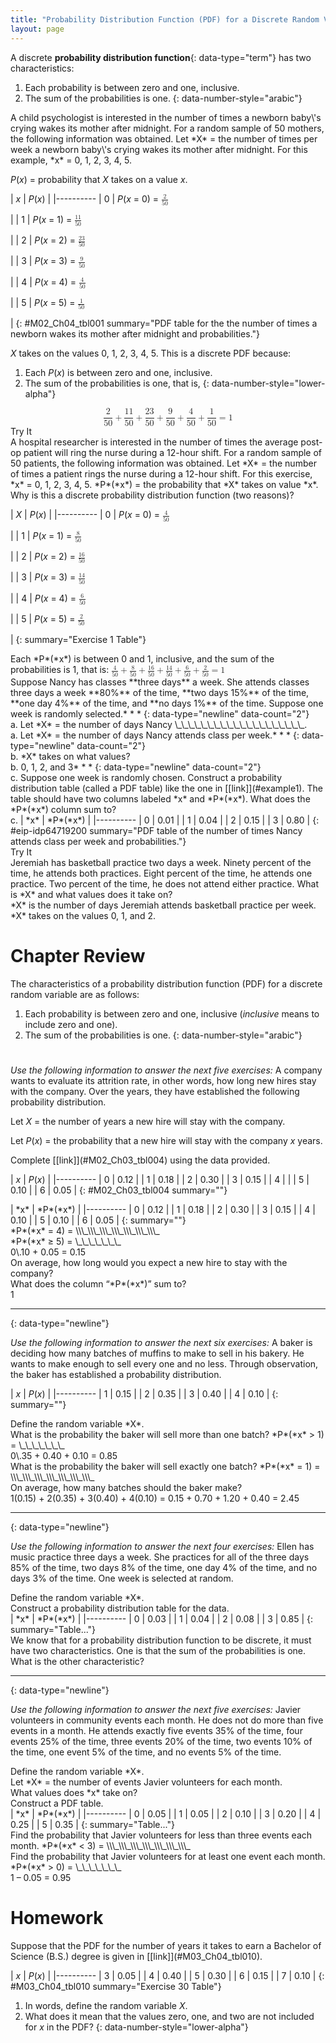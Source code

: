 ```yaml
---
title: "Probability Distribution Function (PDF) for a Discrete Random Variable"
layout: page
---
```



A discrete **probability distribution function**{: data-type="term"} has two characteristics:

1.  Each probability is between zero and one, inclusive.
2.  The sum of the probabilities is one.
{: data-number-style="arabic"}

<div data-type="example" id="example1" markdown="1">
A child psychologist is interested in the number of times a newborn baby\'s crying wakes its mother after midnight. For a random sample of 50 mothers, the following information was obtained. Let *X* = the number of times per week a newborn baby\'s crying wakes its mother after midnight. For this example, *x* = 0, 1, 2, 3, 4, 5.

*P*(*x*) = probability that *X* takes on a value *x*.

| *x* | *P*(*x*) |
|----------
| 0 | *P*(*x* = 0) = <math xmlns="http://www.w3.org/1998/Math/MathML"> <mrow> <mfrac> <mn>2</mn> <mrow> <mn>50</mn> </mrow> </mfrac> </mrow> </math>

 |
| 1 | *P*(*x* = 1) = <math xmlns="http://www.w3.org/1998/Math/MathML"> <mrow> <mfrac> <mn>11</mn> <mrow> <mn>50</mn> </mrow> </mfrac> </mrow> </math>

 |
| 2 | *P*(*x* = 2) = <math xmlns="http://www.w3.org/1998/Math/MathML"> <mrow> <mfrac> <mn>23</mn> <mrow> <mn>50</mn> </mrow> </mfrac> </mrow> </math>

 |
| 3 | *P*(*x* = 3) = <math xmlns="http://www.w3.org/1998/Math/MathML"> <mrow> <mfrac> <mn>9</mn> <mrow> <mn>50</mn> </mrow> </mfrac> </mrow> </math>

 |
| 4 | *P*(*x* = 4) = <math xmlns="http://www.w3.org/1998/Math/MathML"> <mrow> <mfrac> <mn>4</mn> <mrow> <mn>50</mn> </mrow> </mfrac> </mrow> </math>

 |
| 5 | *P*(*x* = 5) = <math xmlns="http://www.w3.org/1998/Math/MathML"> <mrow> <mfrac> <mn>1</mn> <mrow> <mn>50</mn> </mrow> </mfrac> </mrow> </math>

 |
{: #M02_Ch04_tbl001 summary="PDF table for the the number of times a newborn wakes its mother after midnight and probabilities."}

*X* takes on the values 0, 1, 2, 3, 4, 5. This is a discrete PDF because:

1.  Each *P*(*x*) is between zero and one, inclusive.
2.  The sum of the probabilities is one, that is,
{: data-number-style="lower-alpha"}

<div data-type="equation" id="fifsum">
<math xmlns="http://www.w3.org/1998/Math/MathML" display="block"> <mrow> <mfrac> <mn>2</mn> <mrow> <mn>50</mn> </mrow> </mfrac> <mo>+</mo><mfrac> <mrow> <mn>11</mn> </mrow> <mrow> <mn>50</mn> </mrow> </mfrac> <mo>+</mo><mfrac> <mrow> <mn>23</mn> </mrow> <mrow> <mn>50</mn> </mrow> </mfrac> <mo>+</mo><mfrac> <mn>9</mn> <mrow> <mn>50</mn> </mrow> </mfrac> <mo>+</mo><mfrac> <mn>4</mn> <mrow> <mn>50</mn> </mrow> </mfrac> <mo>+</mo><mfrac> <mn>1</mn> <mrow> <mn>50</mn> </mrow> </mfrac> <mo>=</mo><mn>1</mn> </mrow> </math>
</div>

</div>

<div data-type="note" class="statistics try" data-label="">
<div data-type="title">
Try It
</div>
<div data-type="exercise">
<div data-type="problem" markdown="1">
A hospital researcher is interested in the number of times the average post-op patient will ring the nurse during a 12-hour shift. For a random sample of 50 patients, the following information was obtained. Let *X* = the number of times a patient rings the nurse during a 12-hour shift. For this exercise, *x* = 0, 1, 2, 3, 4, 5. *P*(*x*) = the probability that *X* takes on value *x*. Why is this a discrete probability distribution function (two reasons)?

| *X* | *P*(*x*) |
|----------
| 0 | *P*(*x* = 0) = <math xmlns="http://www.w3.org/1998/Math/MathML"><mrow><mfrac><mn>4</mn><mrow><mn>50</mn></mrow></mfrac></mrow></math>

 |
| 1 | *P*(*x* = 1) = <math xmlns="http://www.w3.org/1998/Math/MathML"><mrow><mfrac><mn>8</mn><mrow><mn>50</mn></mrow></mfrac></mrow></math>

 |
| 2 | *P*(*x* = 2) = <math xmlns="http://www.w3.org/1998/Math/MathML"><mrow><mfrac><mrow><mn>16</mn></mrow><mrow><mn>50</mn></mrow></mfrac></mrow></math>

 |
| 3 | *P*(*x* = 3) = <math xmlns="http://www.w3.org/1998/Math/MathML"><mrow><mfrac><mrow><mn>14</mn></mrow><mrow><mn>50</mn></mrow></mfrac></mrow> </math>

 |
| 4 | *P*(*x* = 4) = <math xmlns="http://www.w3.org/1998/Math/MathML"><mrow><mfrac><mn>6</mn><mrow><mn>50</mn></mrow></mfrac></mrow></math>

 |
| 5 | *P*(*x* = 5) = <math xmlns="http://www.w3.org/1998/Math/MathML"><semantics><mrow><mfrac><mn>2</mn><mrow><mn>50</mn></mrow></mfrac></mrow></semantics></math>

 |
{: summary="Exercise 1 Table"}

</div>
<div data-type="solution" class="solutions" markdown="1">
Each *P*(*x*) is between 0 and 1, inclusive, and the sum of the probabilities is 1, that is: <math xmlns="http://www.w3.org/1998/Math/MathML"> <mrow> <mfrac> <mn>4</mn> <mrow> <mn>50</mn> </mrow> </mfrac> <mo>+</mo><mfrac> <mn>8</mn> <mrow> <mn>50</mn> </mrow> </mfrac> <mo>+</mo><mfrac> <mrow> <mn>16</mn> </mrow> <mrow> <mn>50</mn> </mrow> </mfrac> <mo>+</mo><mfrac> <mrow> <mn>14</mn> </mrow> <mrow> <mn>50</mn> </mrow> </mfrac> <mo>+</mo><mfrac> <mn>6</mn> <mrow> <mn>50</mn> </mrow> </mfrac> <mo>+</mo><mfrac> <mn>2</mn> <mrow> <mn>50</mn> </mrow> </mfrac> <mo>=</mo><mn>1</mn> </mrow> </math>

</div>
</div>
</div>

<div data-type="example" id="element-852" markdown="1">
Suppose Nancy has classes **three days** a week. She attends classes three days a week **80%** of the time, **two days 15%** of the time, **one day 4%** of the time, and **no days 1%** of the time. Suppose one week is randomly selected.* * *
{: data-type="newline" data-count="2"}

<div data-type="exercise" id="eip-466">
<div data-type="problem" id="eip-idp158961632" markdown="1">
a. Let *X* = the number of days Nancy \_\_\_\_\_\_\_\_\_\_\_\_\_\_\_\_\_\_\_\_.

</div>
<div data-type="solution" id="eip-idp214323360" markdown="1">
a. Let *X* = the number of days Nancy attends class per week.* * *
{: data-type="newline" data-count="2"}

</div>
</div>
<div data-type="exercise" id="eip-694">
<div data-type="problem" id="eip-idp2555296" markdown="1">
b. *X* takes on what values?

</div>
<div data-type="solution" id="eip-idm30850864" markdown="1">
b. 0, 1, 2, and 3* * *
{: data-type="newline" data-count="2"}

</div>
</div>
<div data-type="exercise" id="eip-439">
<div data-type="problem" id="eip-idp58531312" markdown="1">
c. Suppose one week is randomly chosen. Construct a probability distribution table (called a PDF table) like the one in [[link]](#example1). The table should have two columns labeled *x* and *P*(*x*). What does the *P*(*x*) column sum to?

</div>
<div data-type="solution" id="eip-idp64718704" markdown="1">
c. | *x* | *P*(*x*) |
|----------
| 0 | 0.01 |
| 1 | 0.04 |
| 2 | 0.15 |
| 3 | 0.80 |
{: #eip-idp64719200 summary="PDF table of the number of times Nancy attends class per week and probabilities."}

</div>
</div>
</div>

<div data-type="note" class="statistics try" data-label="">
<div data-type="title">
Try It
</div>
<div data-type="exercise">
<div data-type="problem" markdown="1">
Jeremiah has basketball practice two days a week. Ninety percent of the time, he attends both practices. Eight percent of the time, he attends one practice. Two percent of the time, he does not attend either practice. What is *X* and what values does it take on?

</div>
<div data-type="solution" class="solutions" markdown="1">
*X* is the number of days Jeremiah attends basketball practice per week. *X* takes on the values 0, 1, and 2.

</div>
</div>
</div>

# Chapter Review

The characteristics of a probability distribution function (PDF) for a discrete random variable are as follows:

1.  Each probability is between zero and one, inclusive (*inclusive* means to include zero and one).
2.  The sum of the probabilities is one.
{: data-number-style="arabic"}

# 

*Use the following information to answer the next five exercises:* A company wants to evaluate its attrition rate, in other words, how long new hires stay with the company. Over the years, they have established the following probability distribution.

Let *X* = the number of years a new hire will stay with the company.

Let *P*(*x*) = the probability that a new hire will stay with the company *x* years.

<div data-type="exercise">
<div data-type="problem" markdown="1">
Complete [[link]](#M02_Ch03_tbl004) using the data provided.

| *x* | *P*(*x*) |
|----------
| 0 | 0.12 |
| 1 | 0.18 |
| 2 | 0.30 |
| 3 | 0.15 |
| 4 |  |
| 5 | 0.10 |
| 6 | 0.05 |
{: #M02_Ch03_tbl004 summary=""}

</div>
<div data-type="solution" markdown="1">
| *x* | *P*(*x*) |
|----------
| 0 | 0.12 |
| 1 | 0.18 |
| 2 | 0.30 |
| 3 | 0.15 |
| 4 | 0.10 |
| 5 | 0.10 |
| 6 | 0.05 |
{: summary=""}

</div>
</div>

<div data-type="exercise" markdown="1">
<div data-type="problem" markdown="1">
*P*(*x* = 4) = \\\_\\\_\\\_\\\_\\\_\\\_\\\_

</div>
<!-- <solution id="fs-idm8550336">
<para id="fs-idp109017952">0.10</para></solution> -->

</div>

<div data-type="exercise">
<div data-type="problem" markdown="1">
*P*(*x* ≥ 5) = \_\_\_\_\_\_\_

</div>
<div data-type="solution" markdown="1">
0\.10 + 0.05 = 0.15

</div>
</div>

<div data-type="exercise" markdown="1">
<div data-type="problem" markdown="1">
On average, how long would you expect a new hire to stay with the company?

</div>
<!-- <solution id="fs-idm42046896">
<para id="fs-idm60500016">0 + 0.18 + 0.60 + 0.45 + 0.40 + 0.50 + 0.30 = 2.43 years</para></solution> -->

</div>

<div data-type="exercise">
<div data-type="problem" markdown="1">
What does the column “*P*(*x*)” sum to?

</div>
<div data-type="solution" markdown="1">
1

</div>
</div>

* * *
{: data-type="newline"}

*Use the following information to answer the next six exercises:* A baker is deciding how many batches of muffins to make to sell in his bakery. He wants to make enough to sell every one and no less. Through observation, the baker has established a probability distribution.

| *x* | *P*(*x*) |
|----------
| 1 | 0.15 |
| 2 | 0.35 |
| 3 | 0.40 |
| 4 | 0.10 |
{: summary=""}

<div data-type="exercise" markdown="1">
<div data-type="problem" markdown="1">
Define the random variable *X*.

</div>
<!-- <solution id="fs-idm3118640"><para id="fs-idm66349888">Let <emphasis effect="italics">X</emphasis> = the number of batches that the baker will sell.</para></solution> -->

</div>

<div data-type="exercise">
<div data-type="problem" markdown="1">
What is the probability the baker will sell more than one batch? *P*(*x* &gt; 1) = \_\_\_\_\_\_\_

</div>
<div data-type="solution" markdown="1">
0\.35 + 0.40 + 0.10 = 0.85

</div>
</div>

<div data-type="exercise" markdown="1">
<div data-type="problem" markdown="1">
What is the probability the baker will sell exactly one batch? *P*(*x* = 1) = \\\_\\\_\\\_\\\_\\\_\\\_\\\_

</div>
<!-- <solution id="fs-idp10419040">
<para id="fs-idm18762736">0.15</para>
</solution> -->

</div>

<div data-type="exercise">
<div data-type="problem" markdown="1">
On average, how many batches should the baker make?

</div>
<div data-type="solution" markdown="1">
1(0.15) + 2(0.35) + 3(0.40) + 4(0.10) = 0.15 + 0.70 + 1.20 + 0.40 = 2.45

</div>
</div>

* * *
{: data-type="newline"}

*Use the following information to answer the next four exercises:* Ellen has music practice three days a week. She practices for all of the three days 85% of the time, two days 8% of the time, one day 4% of the time, and no days 3% of the time. One week is selected at random.

<div data-type="exercise" markdown="1">
<div data-type="problem" markdown="1">
Define the random variable *X*.

</div>
<!-- <solution id="fs-idp17316544">
<para id="fs-idp31866688">Let <emphasis effect="italics">X</emphasis> = the number of days Ellen attends practice per week.</para>
</solution> -->

</div>

<div data-type="exercise">
<div data-type="problem" markdown="1">
Construct a probability distribution table for the data.

</div>
<div data-type="solution" markdown="1">
| *x* | *P*(*x*) |
|----------
| 0 | 0.03 |
| 1 | 0.04 |
| 2 | 0.08 |
| 3 | 0.85 |
{: summary="Table..."}

</div>
</div>

<div data-type="exercise" markdown="1">
<div data-type="problem" markdown="1">
We know that for a probability distribution function to be discrete, it must have two characteristics. One is that the sum of the probabilities is one. What is the other characteristic?

</div>
<!-- <solution id="fs-idm2771440">
<para id="fs-idp5181696">Each probability is between zero and one, inclusive.</para>
</solution> -->

</div>

* * *
{: data-type="newline"}

*Use the following information to answer the next five exercises:* Javier volunteers in community events each month. He does not do more than five events in a month. He attends exactly five events 35% of the time, four events 25% of the time, three events 20% of the time, two events 10% of the time, one event 5% of the time, and no events 5% of the time.

<div data-type="exercise">
<div data-type="problem" markdown="1">
Define the random variable *X*.

</div>
<div data-type="solution" markdown="1">
Let *X* = the number of events Javier volunteers for each month.

</div>
</div>

<div data-type="exercise" markdown="1">
<div data-type="problem" markdown="1">
What values does *x* take on?

</div>
<!-- <solution id="fs-idm3527216">
<para id="fs-idp5781360">0, 1, 2, 3, 4, 5</para>
</solution> -->

</div>

<div data-type="exercise">
<div data-type="problem" markdown="1">
Construct a PDF table.

</div>
<div data-type="solution" markdown="1">
| *x* | *P*(*x*) |
|----------
| 0 | 0.05 |
| 1 | 0.05 |
| 2 | 0.10 |
| 3 | 0.20 |
| 4 | 0.25 |
| 5 | 0.35 |
{: summary="Table..."}

</div>
</div>

<div data-type="exercise" markdown="1">
<div data-type="problem" markdown="1">
Find the probability that Javier volunteers for less than three events each month. *P*(*x* &lt; 3) = \\\_\\\_\\\_\\\_\\\_\\\_\\\_

</div>
<!-- <solution id="fs-idp58199168">
<para id="fs-idm17855008">0.05 + 0.05 + 0.10 = 0.20</para>
</solution> -->

</div>

<div data-type="exercise">
<div data-type="problem" markdown="1">
Find the probability that Javier volunteers for at least one event each month. *P*(*x* &gt; 0) = \_\_\_\_\_\_\_

</div>
<div data-type="solution" markdown="1">
1 – 0.05 = 0.95

</div>
</div>

# Homework

<div data-type="exercise">
<div data-type="problem" markdown="1">
Suppose that the PDF for the number of years it takes to earn a Bachelor of Science (B.S.) degree is given in [[link]](#M03_Ch04_tbl010).

| *x* | *P*(*x*) |
|----------
| 3 | 0.05 |
| 4 | 0.40 |
| 5 | 0.30 |
| 6 | 0.15 |
| 7 | 0.10 |
{: #M03_Ch04_tbl010 summary="Exercise 30 Table"}

1.  In words, define the random variable *X*.
2.  What does it mean that the values zero, one, and two are not included for *x* in the PDF?
{: data-number-style="lower-alpha"}

</div>
</div>

